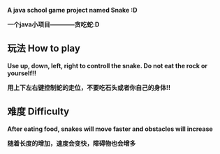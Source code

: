   
**A java school game project named Snake :D**  

**一个java小项目————贪吃蛇:D**

## 玩法 How to play

**Use up, down, left, right to controll the snake. Do not eat the rock or yourself!!**  

**用上下左右键控制蛇的走位，不要吃石头或者你自己的身体!!**  


## 难度 Difficulty  

**After eating food, snakes will move faster and obstacles will increase**  

**随着长度的增加，速度会变快，障碍物也会增多**  


